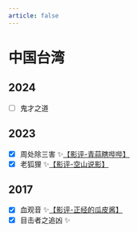 ```yaml
---
article: false
---
```


# 中国台湾

## 2024

- [ ] 鬼才之道

## 2023

- [x] 周处除三害 ✨[【影评-青蒜瞎哔哔】](https://www.bilibili.com/video/BV1mx4y1D75N/)
- [x] 老狐狸 ✨[【影评-空山说影】](https://www.bilibili.com/video/BV11J4m157uo/)

## 2017

- [x] 血观音 ✨[【影评-正经的瓜皮酱】](https://www.bilibili.com/video/BV1he411g7Ty/)
- [x] 目击者之追凶 ✨